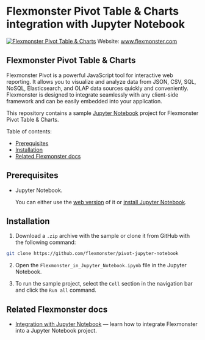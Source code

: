 # Flexmonster Pivot Table &amp; Charts integration with Jupyter Notebook
[![Flexmonster Pivot Table & Charts](https://cdn.flexmonster.com/landing.png)](https://flexmonster.com)
Website: www.flexmonster.com

## Flexmonster Pivot Table & Charts
Flexmonster Pivot is a powerful JavaScript tool for interactive web reporting. It allows you to visualize and analyze data from JSON, CSV, SQL, NoSQL, Elasticsearch, and OLAP data sources quickly and conveniently. Flexmonster is designed to integrate seamlessly with any client-side framework and can be easily embedded into your application.

This repository contains a sample [Jupyter Notebook](https://jupyter.org/) project for Flexmonster Pivot Table & Charts.

Table of contents:

* [Prerequisites](#prerequisites)
* [Installation](#installation)
* [Related Flexmonster docs](#related-flexmonster-docs)

## <a href="prerequisites"></a>Prerequisites

- Jupyter Notebook.

  You can either use the [web version](https://jupyter.org/try) of it or [install Jupyter Notebook](https://jupyter.org/install.html).

## <a href="installation"></a>Installation
1. Download a `.zip` archive with the sample or clone it from GitHub with the following command:

```bash
git clone https://github.com/flexmonster/pivot-jupyter-notebook
```

2. Open the `Flexmonster_in_Jupyter_Notebook.ipynb` file in the Jupyter Notebook. 

3. To run the sample project, select the `Cell` section in the navigation bar and click the `Run all` command.

## <a href="related-flexmonster-docs"></a>Related Flexmonster docs

- [Integration with Jupyter Notebook](https://www.flexmonster.com/doc/integration-with-jupyter-notebook/) — learn how to integrate Flexmonster into a Jupyter Notebook project.
